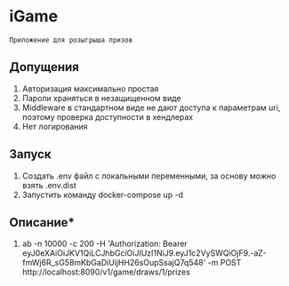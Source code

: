 # iGame
    Приложение для розыгрыша призов

## Допущения
1. Авторизация максимально простая
2. Пароли храняться в незащищенном виде
3. Middleware в стандартном виде не дают доступа к параметрам uri, 
поэтому проверка доступности в хендлерах
4. Нет логирования

## Запуск
1. Создать .env файл с локальными переменными, за основу можно взять .env.dist
2. Запустить команду docker-compose up -d


## Описание*
1. ab -n 10000 -c 200 -H 'Authorization: Bearer eyJ0eXAiOiJKV1QiLCJhbGciOiJIUzI1NiJ9.eyJ1c2VySWQiOjF9.-aZ-fmWj6R_sG58mKbGaDiUijHH26sOupSsajQ7q548' -m POST http://localhost:8090/v1/game/draws/1/prizes

